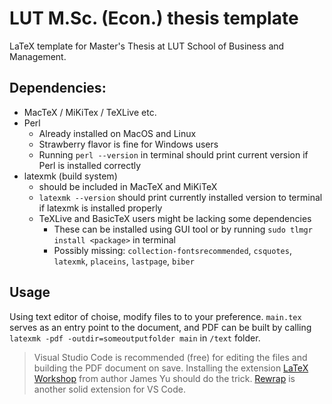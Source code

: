 # LUT M.Sc. (Econ.) thesis template
LaTeX template for Master's Thesis at LUT School of Business and Management.

## Dependencies:
- MacTeX / MiKiTex / TeXLive etc.
- Perl 
    - Already installed on MacOS and Linux
    - Strawberry flavor is fine for Windows users
    - Running `perl --version` in terminal should print current version if Perl is installed correctly
 - latexmk (build system)
    - should be included in MacTeX and MiKiTeX
    - `latexmk --version` should print currently installed version to terminal if latexmk is installed properly
    - TeXLive and BasicTeX users might be lacking some dependencies
        - These can be installed  using GUI tool or by running `sudo tlmgr install <package>` in terminal
        - Possibly missing: `collection-fontsrecommended`, `csquotes`, `latexmk`, `placeins`, `lastpage`, `biber`


## Usage

Using text editor of choise, modify files to to your preference. `main.tex` serves as an entry point to the document, and PDF can be built by calling `latexmk -pdf -outdir=someoutputfolder main` in `/text` folder. 

> Visual Studio Code is recommended (free) for editing the files and building the PDF
> document on save. Installing the extension [LaTeX
> Workshop](https://github.com/James-Yu/LaTeX-Workshop) from author James Yu should do the
> trick. [Rewrap](https://github.com/stkb/Rewrap) is another solid extension for VS Code.
> 